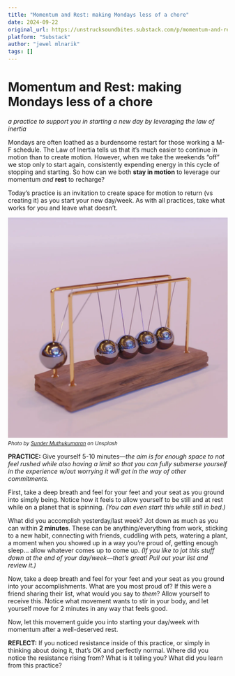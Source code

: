 ```yaml
---
title: "Momentum and Rest: making Mondays less of a chore"
date: 2024-09-22
original_url: https://unstrucksoundbites.substack.com/p/momentum-and-rest-making-mondays
platform: "Substack"
author: "jewel mlnarik"
tags: []
---
```


# Momentum and Rest: making Mondays less of a chore

*a practice to support you in starting a new day by leveraging the law of inertia*


Mondays are often loathed as a burdensome restart for those working a M-F schedule. The Law of Inertia tells us that it’s much easier to continue in motion than to create motion. However, when we take the weekends “off” we stop only to start again, consistently expending energy in this cycle of stopping and starting. So how can we both **stay in motion** to leverage our momentum _and_ **rest** to recharge?

Today’s practice is an invitation to create space for motion to return (vs creating it) as you start your new day/week. As with all practices, take what works for you and leave what doesn’t.

![Photo by Sunder Muthukamaran](images/42113679-e7b4-413d-82be-a23a90621ee0_5400x5400.webp)
<small>*Photo by [Sunder Muthukumaran](https://unsplash.com/@sunder_2k25) on Unsplash*</small>

**PRACTICE:** Give yourself 5-10 minutes—_the aim is for enough space to not feel rushed while also having a limit so that you can fully submerse yourself in the experience w/out worrying it will get in the way of other commitments._

First, take a deep breath and feel for your feet and your seat as you ground into simply being. Notice how it feels to allow yourself to be still and at rest while on a planet that is spinning. _(You can even start this while still in bed.)_

What did you accomplish yesterday/last week? Jot down as much as you can within **2 minutes**. These can be anything/everything from work, sticking to a new habit, connecting with friends, cuddling with pets, watering a plant, a moment when you showed up in a way you’re proud of, getting enough sleep... allow whatever comes up to come up. _(If you like to jot this stuff down at the end of your day/week—that’s great! Pull out your list and review it.)_

Now, take a deep breath and feel for your feet and your seat as you ground into your accomplishments. What are you most proud of? If this were a friend sharing their list, what would you say to _them_? Allow yourself to receive this. Notice what movement wants to stir in your body, and let yourself move for 2 minutes in any way that feels good.

Now, let this movement guide you into starting your day/week with momentum after a well-deserved rest.

**REFLECT:** If you noticed resistance inside of this practice, or simply in thinking about doing it, that’s OK and perfectly normal. Where did you notice the resistance rising from? What is it telling you? What did you learn from this practice?
